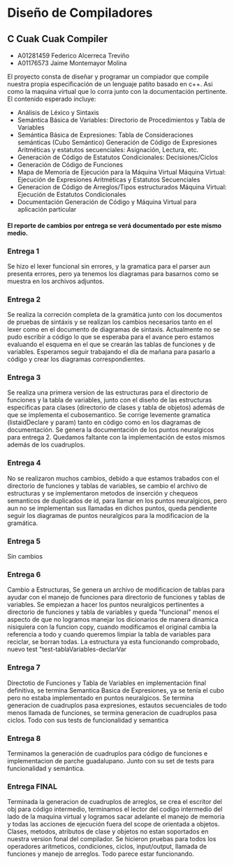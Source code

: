 # Diseño de Compiladores

<h2>
    C Cuak Cuak Compiler
</h2>

<ul>
    <li>
        A01281459 Federico Alcerreca Treviño
    </li>
    <li>
        A01176573 Jaime Montemayor Molina
    </li>
</ul>
<p>
    El proyecto consta de diseñar y programar un compiador que compile nuestra propia especificación de un lenguaje patito basado en c++.
    Asi como la maquina virtual que lo corra junto con la documentación pertinente.
    El contenido esperado incluye:
    <ul>
        <li>
            Análisis de Léxico y Sintaxis
        </li>
        <li>
            Semántica Básica de Variables: Directorio de Procedimientos y Tabla de Variables
        </li>
        <li>
            Semántica Básica de Expresiones: Tabla de Consideraciones semánticas (Cubo Semántico)
            Generación de Código de Expresiones Aritméticas y estatutos secuenciales: Asignación, Lectura, etc.
        </li>
        <li>
            Generación de Código de Estatutos Condicionales: Decisiones/Ciclos
        </li>
        <li>
            Generación de Código de Funciones
        </li>
        <li>
            Mapa de Memoria de Ejecución para la Máquina Virtual
            Máquina Virtual: Ejecución de Expresiones Aritméticas y Estatutos Secuenciales
        </li>
        <li>
            Generacion de Código de Arreglos/Tipos estructurados
            Máquina Virtual: Ejecución de Estatutos Condicionales
        </li>
        <li>
            Documentación
            Generación de Código y Máquina Virtual para aplicación particular
        </li>
    </ul>
<p>
<h4>
    El reporte de cambios por entrega se verá documentado por este mismo medio.
</h4>

<h3>
    Entrega 1
</h3>
<p>
    Se hizo el lexer funcional sin errores, y la gramatica para el parser aun presenta errores, pero ya tenemos los diagramas para basarnos como se muestra en los archivos adjuntos.
</p>

<h3>
    Entrega 2
</h3>
<p>
    Se realiza la correción completa de la gramática junto con los documentos de pruebas de sintáxis y se realizan los cambios necesarios tanto en el lexer como en el documento de diagramas de sintaxis. 
    Actualmente no se pudo escribir a código lo que se esperaba para el avance pero estamos evaluando el esquema en el que se crearán las tablas de funciones y de variables. Esperamos seguir trabajando el día de mañana para pasarlo a código y crear los diagramas correspondientes.
</p>
<h3>
    Entrega 3
</h3>
<p>
    Se realiza una primera version de las estructuras para el directorio de funciones y la tabla de variables, junto con el diseño de las estructuras especificas para clases (directorio de clases y tabla de objetos) además de que se implementa el cubosemantico. Se corrige levemente gramatica (listaidDeclare y param) tanto en código como en los diagramas de documentación. Se genera la documentación de los puntos neuralgicos para entrega 2. Quedamos faltante con la implementación de estos mismos además de los cuadruplos.
</p>
<h3>
    Entrega 4
</h3>
<p>
    No se realizaron muchos cambios, debido a que estamos trabados con el directorio de funciones y tablas de variables, se cambio el archivo de estructuras y se implementaron metodos de inserción y chequeos semanticos de duplicados de id, para llamar en los puntos neuralgicos, pero aun no se implementan sus llamadas en dichos puntos, queda pendiente seguir los diagramas de puntos neuralgicos para la modificacion de la gramática.
</p>
<h3>
    Entrega 5
</h3>
<p>
    Sin cambios
</p>
<h3>
    Entrega 6
</h3>
<p>
    Cambio a Estructuras, Se genera un archivo de modificacion de tablas para ayudar con el manejo de funciones para directorio de funciones y tablas de variables. Se empiezan a hacer los puntos neuralgicos pertinentes a directorio de funciones y tabla de variables y queda "funcional" menos el aspecto de que no logramos manejar los dicionarios de manera dinamica nisiquiera con la funcion copy, cuando modificamos el original cambia la referencia a todo y cuando queremos limpiar la tabla de variables para reciclar, se borran todas. La estructura ya esta funcionando comprobado, nuevo test "test-tablaVariables-declarVar
</p>
<h3>
    Entrega 7
</h3>
<p>
    Directotio de Funciones y Tabla de Variables en implementación final definitiva, se termina Semantica Basica de Expresiones, ya se tenía el cubo pero no estaba implementado en puntos neuralgicos. Se termina generacion de cuadruplos pasa expresiones, estautos secuenciales de todo menos llamada de funciones, se termina generacion de cuadruplos pasa ciclos. Todo con sus tests de funcionalidad y semantica
</p>
<h3>
    Entrega 8
</h3>
<p>
    Terminamos la generación de cuadruplos para código de funciones e implementacion de parche guadalupano. Junto con su set de tests para funcionalidad y semántica.
</p>
<h3>
    Entrega FINAL
</h3>
<p>
    Terminada la generacion de cuadruplos de arreglos, se crea el escritor del obj para código intermedio, terminamos el lector del codigo intermedio del lado de la maquina virtual y logramos sacar adelante el manejo de memoria y todas las acciones de ejecución fuera del scope de orientada a objetos. Clases, metodos, atributos de clase y objetos no estan soportados en nuestra version fonal del compilador.
    Se hicieron pruebas para todos los operadores aritmeticos, condiciones, ciclos, input/output, llamada de funciones y manejo de arreglos. Todo parece estar funcionando.

